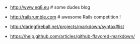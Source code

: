 * http://www.eq8.eu # some dudes blog
* http://railsrumble.com # awesome Rails competition ! 

* http://daringfireball.net/projects/markdown/syntax#list
* https://help.github.com/articles/github-flavored-markdown/
